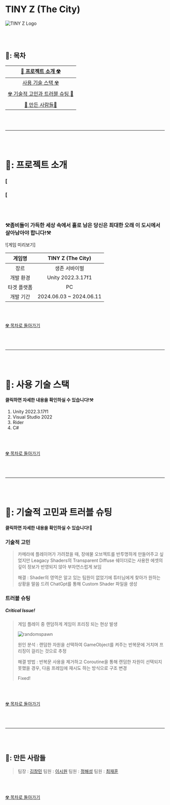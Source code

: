 # TINY Z (The City)

![TINY Z Logo](https://github.com/SnowScapes/ApocalypseSurvival/assets/167047045/37ca669a-8c6d-4e6e-9c84-616c22c12055)

<br><br>

## 🧟: 목차 
| [🏴 프로젝트 소개 ☢️](#-프로젝트-소개) |
| :---: |
| [ 사용 기술 스택 ☢️](#-사용-기술-스택) |
| [☢️ 기술적 고민과 트러블 슈팅 🍵](#-기술적-고민과-트러블-슈팅) |
| [🏴 만든 사람들🏴](#-만든-사람들) |

<br><br>

* * *

<br><br>

# 🧟: 프로젝트 소개

### [

### [

<br><br>

### ⚒️좀비들이 가득한 세상 속에서 홀로 남은 당신은 최대한 오래 이 도시에서 살아남아야 합니다!⚒️
![게임 미리보기]

| 게임명 | TINY Z (The City) |
| :---: | :---: |
| 장르 | 생존 서바이벌 |
| 개발 환경 | Unity 2022.3.17f1 |
| 타겟 플랫폼 | PC |
| 개발 기간 | 2024.06.03 ~ 2024.06.11 |

<br><br>

[☢️ 목차로 돌아가기](#-목차)

<br><br>

---

<br><br>

# 🧟: 사용 기술 스택
#### 클릭하면 자세한 내용을 확인하실 수 있습니다!⚒️

1. Unity 2022.3.17f1
2. Visual Studio 2022
3. Rider
4. C#

<br><br>

[☢️ 목차로 돌아가기](#-목차)

<br><br>

---

<br><br>

# 🧟: 기술적 고민과 트러블 슈팅
#### 클릭하면 자세한 내용을 확인하실 수 있습니다!🐰

### 기술적 고민
> 카메라에 플레이어가 가려졌을 때, 장애물 오브젝트를 반투명하게 만들어주고 싶었지만 Leagacy Shaders의 Transparent Diffuse 쉐이더로는 사용한 에셋의 깊이 정보가 반영되지 않아 부자연스럽게 보임
>
> 해결 : Shader의 영역은 알고 있는 팀원이 없었기에 튜터님에게 찾아가 원하는 상황을 말씀 드려 ChatGpt를 통해 Custom Shader 파일을 생성    
    
### 트러블 슈팅

##### Critical Issue!    

> 게임 플레이 중 랜덤하게 게임이 프리징 되는 현상 발생    
>    
> ![randomspawn](https://github.com/SnowScapes/ZCity_Public/assets/39547945/2afef978-e88a-41f0-82bc-542864090bfb)    
> 
> 원인 분석 : 랜덤한 자원을 선택하여 GameObject를 켜주는 반복문에 거치며 프리징이 걸리는 것으로 추정
> 
> 해결 방법 : 반복문 사용을 제거하고 Coroutine을 통해 랜덤한 자원이 선택되지 못했을 경우, 다음 프레임에 재시도 하는 방식으로 구조 변경
>
> Fixed!

<br><br>

[☢️ 목차로 돌아가기](#-목차)

<br><br>

---

<br><br>

## 🧟: 만든 사람들

> 팀장 : [김창민](https://github.com/KCngMn)
> 팀원 : [이시원](https://github.com/SnowScapes)
> 팀원 : [정해성](https://github.com/jelly1702)
> 팀원 : [최재훈](https://github.com/chl1195)

<br><br>

[☢️ 목차로 돌아가기](#-목차)

<br><br>

